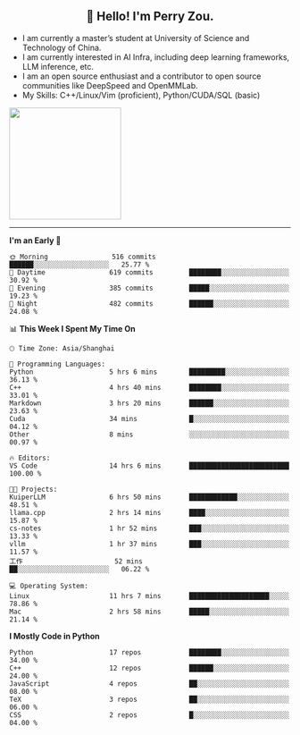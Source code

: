 <h2 align="center">👋 Hello! I'm Perry Zou.</h2>

- I am currently a master’s student at University of Science and Technology of China.
- I am currently interested in AI Infra, including deep learning frameworks, LLM inference, etc.
- I am an open source enthusiast and a contributor to open source communities like DeepSpeed and OpenMMLab.
- My Skills: C++/Linux/Vim (proficient), Python/CUDA/SQL (basic)

<img height=200 align="center" src="https://github-readme-stats.vercel.app/api?username=zonepg" />

-------

<!--START_SECTION:waka-->
**I'm an Early 🐤** 

```text
🌞 Morning                516 commits         ██████░░░░░░░░░░░░░░░░░░░   25.77 % 
🌆 Daytime                619 commits         ████████░░░░░░░░░░░░░░░░░   30.92 % 
🌃 Evening                385 commits         █████░░░░░░░░░░░░░░░░░░░░   19.23 % 
🌙 Night                  482 commits         ██████░░░░░░░░░░░░░░░░░░░   24.08 % 
```


📊 **This Week I Spent My Time On** 

```text
🕑︎ Time Zone: Asia/Shanghai

💬 Programming Languages: 
Python                   5 hrs 6 mins        █████████░░░░░░░░░░░░░░░░   36.13 % 
C++                      4 hrs 40 mins       ████████░░░░░░░░░░░░░░░░░   33.01 % 
Markdown                 3 hrs 20 mins       ██████░░░░░░░░░░░░░░░░░░░   23.63 % 
Cuda                     34 mins             █░░░░░░░░░░░░░░░░░░░░░░░░   04.12 % 
Other                    8 mins              ░░░░░░░░░░░░░░░░░░░░░░░░░   00.97 % 

🔥 Editors: 
VS Code                  14 hrs 6 mins       █████████████████████████   100.00 % 

🐱‍💻 Projects: 
KuiperLLM                6 hrs 50 mins       ████████████░░░░░░░░░░░░░   48.51 % 
llama.cpp                2 hrs 14 mins       ████░░░░░░░░░░░░░░░░░░░░░   15.87 % 
cs-notes                 1 hr 52 mins        ███░░░░░░░░░░░░░░░░░░░░░░   13.33 % 
vllm                     1 hr 37 mins        ███░░░░░░░░░░░░░░░░░░░░░░   11.57 % 
工作                       52 mins             ██░░░░░░░░░░░░░░░░░░░░░░░   06.22 % 

💻 Operating System: 
Linux                    11 hrs 7 mins       ████████████████████░░░░░   78.86 % 
Mac                      2 hrs 58 mins       █████░░░░░░░░░░░░░░░░░░░░   21.14 % 
```

**I Mostly Code in Python** 

```text
Python                   17 repos            ████████░░░░░░░░░░░░░░░░░   34.00 % 
C++                      12 repos            ██████░░░░░░░░░░░░░░░░░░░   24.00 % 
JavaScript               4 repos             ██░░░░░░░░░░░░░░░░░░░░░░░   08.00 % 
TeX                      3 repos             ██░░░░░░░░░░░░░░░░░░░░░░░   06.00 % 
CSS                      2 repos             █░░░░░░░░░░░░░░░░░░░░░░░░   04.00 % 
```




<!--END_SECTION:waka-->
